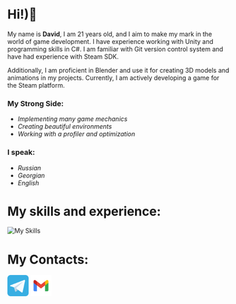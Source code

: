 # Hi!)👋
My name is **David**, I am 21 years old, and I aim to make my mark in the world of game development. I have experience working with Unity and programming skills in C#. I am familiar with Git version control system and have had experience with Steam SDK.

Additionally, I am proficient in Blender and use it for creating 3D models and animations in my projects. Currently, I am actively developing a game for the Steam platform.

### My Strong Side:
- *Implementing many game mechanics*
- *Creating beautiful environments*
- *Working with a profiler and optimization*


### I speak:
- *Russian* 
- *Georgian* 
- *English*

# My skills and experience:

![My Skills](https://skillicons.dev/icons?i=cs,py,unity,blender,git,rider,pycharm,vscode,visualstudio,ps,kali)

# My Contacts:  

<p align="left">
    <a href="https://t.me/kviki_skviki"><img width="48" height="48" src="./telegram.svg"/></a> 
    <a href="mailto: kviki.zech@gmail.com"><img width="48" height="48" src="./gmail.svg"/></a> 
</p>
